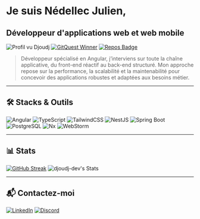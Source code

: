 # Je suis Nédellec Julien,

## Développeur d'applications web et web mobile

![Profil vu Djoudj](https://komarev.com/ghpvc/?username=djoudj-dev&label=Profile%20views&color=0e75b6&style=for-the-badge)
[![GitQuest Winner](https://img.shields.io/badge/GitQuest%20Winner-1st%20Place-ffd700?style=for-the-badge)](https://gitquest.dev/player/djoudj-dev)
[![Repos Badge](https://badges.pufler.dev/repos/djoudj-dev?style=for-the-badge)](https://badges.pufler.dev)

> Développeur spécialisé en Angular, j’interviens sur toute la chaîne applicative, du front-end réactif au back-end structuré. Mon approche repose sur la performance, la scalabilité et la maintenabilité pour concevoir des applications robustes et adaptées aux besoins métier.

---

## 🛠️ Stacks & Outils
![Angular](https://img.shields.io/badge/Angular-DD0031?style=for-the-badge&logo=angular&logoColor=white)
![TypeScript](https://img.shields.io/badge/TypeScript-3178C6?style=for-the-badge&logo=typescript&logoColor=white)
![TailwindCSS](https://img.shields.io/badge/Tailwind-06B6D4?style=for-the-badge&logo=tailwindcss&logoColor=white)
![NestJS](https://img.shields.io/badge/NestJS-E0234E?style=for-the-badge&logo=nestjs&logoColor=white)
![Spring Boot](https://img.shields.io/badge/Spring%20Boot-6DB33F?style=for-the-badge&logo=springboot&logoColor=white)
![PostgreSQL](https://img.shields.io/badge/PostgreSQL-316192?style=for-the-badge&logo=postgresql&logoColor=white)
![Nx](https://img.shields.io/badge/Nx-143055?style=for-the-badge&logo=nx&logoColor=white)
![WebStorm](https://img.shields.io/badge/WebStorm-000000?style=for-the-badge&logo=webstorm&logoColor=white)

---

## 📊 Stats

[![GitHub Streak](https://streak-stats.demolab.com/?user=djoudj-dev&theme=default&style=for-the-badge)](https://git.io/streak-stats)
![djoudj-dev's Stats](https://github-readme-stats.vercel.app/api?username=djoudj-dev&theme=default&show_icons=true&hide_border=false&count_private=true)

---

## 📬 Contactez-moi

[![LinkedIn](https://img.shields.io/badge/LinkedIn-0077B5?style=for-the-badge&logo=linkedin&logoColor=white)](https://www.linkedin.com/in/nedellec-julien/)
[![Discord](https://img.shields.io/badge/Discord-nedellec__julien-5865F2?style=for-the-badge&logo=discord&logoColor=white)](https://discord.com/users/nedellec_julien)
